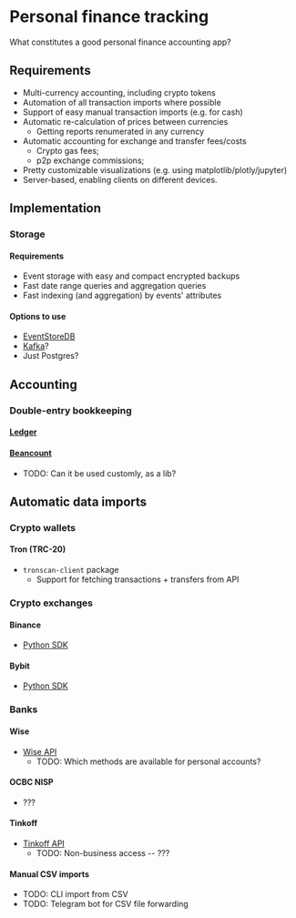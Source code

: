 # Personal finance tracking
What constitutes a good personal finance accounting app?

## Requirements
+ Multi-currency accounting, including crypto tokens
+ Automation of all transaction imports where possible
+ Support of easy manual transaction imports (e.g. for cash)
+ Automatic re-calculation of prices between currencies
  + Getting reports renumerated in any currency
+ Automatic accounting for exchange and transfer fees/costs
  + Crypto gas fees;
  + p2p exchange commissions;
+ Pretty customizable visualizations (e.g. using matplotlib/plotly/jupyter)
+ Server-based, enabling clients on different devices.

## Implementation

### Storage
#### Requirements
+ Event storage with easy and compact encrypted backups
+ Fast date range queries and aggregation queries
+ Fast indexing (and aggregation) by events' attributes

#### Options to use
+ [EventStoreDB](https://github.com/EventStore/EventStore)
+ [Kafka](https://kafka.apache.org/documentation/streams/)?
+ Just Postgres?

## Accounting

### Double-entry bookkeeping
#### [Ledger](https://github.com/ledger/ledger)
#### [Beancount](https://github.com/beancount/beancount)
+ TODO: Can it be used customly, as a lib?

## Automatic data imports

### Crypto wallets

#### Tron (TRC-20)
+ `tronscan-client` package
  + Support for fetching transactions + transfers from API

### Crypto exchanges

#### Binance
+ [Python SDK](https://github.com/sammchardy/python-binance)

#### Bybit
+ [Python SDK](https://github.com/bybit-exchange/pybit)

### Banks
#### Wise
+ [Wise API](https://docs.wise.com/api-docs/api-reference)
  + TODO: Which methods are available for personal accounts?

#### OCBC NISP
+ ???

#### Tinkoff
+ [Tinkoff API](https://developer.tinkoff.ru/docs/api)
  + TODO: Non-business access -- ???

#### Manual CSV imports
+ TODO: CLI import from CSV
+ TODO: Telegram bot for CSV file forwarding
